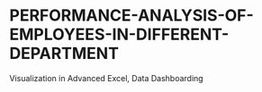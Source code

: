 # PERFORMANCE-ANALYSIS-OF-EMPLOYEES-IN-DIFFERENT-DEPARTMENT
Visualization in Advanced Excel, Data Dashboarding
